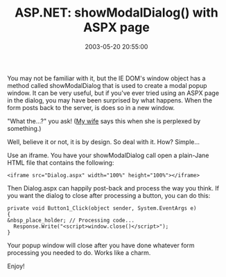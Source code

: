 ﻿---
layout: post
title: "ASP.NET: showModalDialog() with ASPX page"
comments: false
date: 2003-05-20 20:55:00
categories:
 - Technology
subtext-id: 35d61678-a83d-4bd4-88e1-bdaecae4243b
alias: /blog/ASPNET-showModalDialog()-with-ASPX-page.aspx
---


You may not be familiar with it, but the IE DOM's window object has a method called showModalDialog that is used to create a modal popup window. It can be very useful, but if you've ever tried using an ASPX page in the dialog, you may have been surprised by what happens. When the form posts back to the server, is does so in a new window.

"What the...?" you ask! ([My wife](http://www.provost.org/emily-provost.asp) says this when she is perplexed by something.)

Well, believe it or not, it is by design. So deal with it. How? Simple...

Use an iframe. You have your showModalDialog call open a plain-Jane HTML file that contains the following:
    
    <iframe src="Dialog.aspx" width="100%" height="100%"></iframe>

Then Dialog.aspx can happily post-back and process the way you think. If you want the dialog to close after processing a button, you can do this:
    
    private void Button1_Click(object sender, System.EventArgs e)  
    {  
    &nbsp_place_holder; // Processing code...  
      Response.Write("<script>window.close()</script>");  
    }

Your popup window will close after you have done whatever form processing you needed to do. Works like a charm.

Enjoy!

